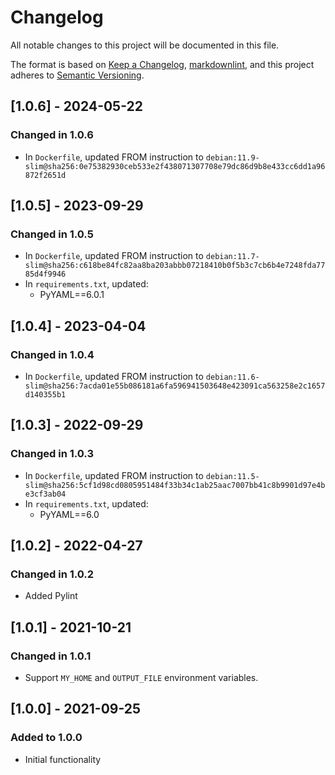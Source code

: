 # Changelog

All notable changes to this project will be documented in this file.

The format is based on [Keep a Changelog](https://keepachangelog.com/en/1.0.0/),
[markdownlint](https://dlaa.me/markdownlint/),
and this project adheres to [Semantic Versioning](https://semver.org/spec/v2.0.0.html).

## [1.0.6] - 2024-05-22

### Changed in 1.0.6

- In `Dockerfile`, updated FROM instruction to `debian:11.9-slim@sha256:0e75382930ceb533e2f438071307708e79dc86d9b8e433cc6dd1a96872f2651d`

## [1.0.5] - 2023-09-29

### Changed in 1.0.5

- In `Dockerfile`, updated FROM instruction to `debian:11.7-slim@sha256:c618be84fc82aa8ba203abbb07218410b0f5b3c7cb6b4e7248fda7785d4f9946`
- In `requirements.txt`, updated:
  - PyYAML==6.0.1

## [1.0.4] - 2023-04-04

### Changed in 1.0.4

- In `Dockerfile`, updated FROM instruction to `debian:11.6-slim@sha256:7acda01e55b086181a6fa596941503648e423091ca563258e2c1657d140355b1`

## [1.0.3] - 2022-09-29

### Changed in 1.0.3

- In `Dockerfile`, updated FROM instruction to `debian:11.5-slim@sha256:5cf1d98cd0805951484f33b34c1ab25aac7007bb41c8b9901d97e4be3cf3ab04`
- In `requirements.txt`, updated:
  - PyYAML==6.0

## [1.0.2] - 2022-04-27

### Changed in 1.0.2

- Added Pylint

## [1.0.1] - 2021-10-21

### Changed in 1.0.1

- Support `MY_HOME` and `OUTPUT_FILE` environment variables.

## [1.0.0] - 2021-09-25

### Added to 1.0.0

- Initial functionality
